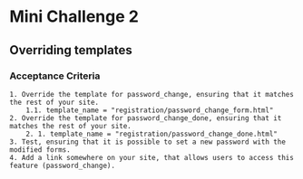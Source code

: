 # Mini Challenge 2
## Overriding templates
### Acceptance Criteria
    1. Override the template for password_change, ensuring that it matches the rest of your site.
        1.1. template_name = "registration/password_change_form.html"
    2. Override the template for password_change_done, ensuring that it matches the rest of your site.
        2. 1. template_name = "registration/password_change_done.html"  
    3. Test, ensuring that it is possible to set a new password with the modified forms.
    4. Add a link somewhere on your site, that allows users to access this feature (password_change).
